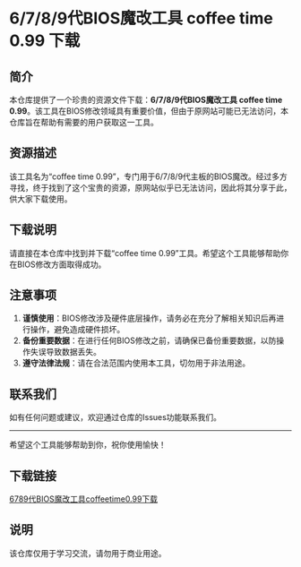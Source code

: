 # 6/7/8/9代BIOS魔改工具 coffee time 0.99 下载

## 简介

本仓库提供了一个珍贵的资源文件下载：**6/7/8/9代BIOS魔改工具 coffee time 0.99**。该工具在BIOS修改领域具有重要价值，但由于原网站可能已无法访问，本仓库旨在帮助有需要的用户获取这一工具。

## 资源描述

该工具名为“coffee time 0.99”，专门用于6/7/8/9代主板的BIOS魔改。经过多方寻找，终于找到了这个宝贵的资源，原网站似乎已无法访问，因此将其分享于此，供大家下载使用。

## 下载说明

请直接在本仓库中找到并下载“coffee time 0.99”工具。希望这个工具能够帮助你在BIOS修改方面取得成功。

## 注意事项

1. **谨慎使用**：BIOS修改涉及硬件底层操作，请务必在充分了解相关知识后再进行操作，避免造成硬件损坏。
2. **备份重要数据**：在进行任何BIOS修改之前，请确保已备份重要数据，以防操作失误导致数据丢失。
3. **遵守法律法规**：请在合法范围内使用本工具，切勿用于非法用途。

## 联系我们

如有任何问题或建议，欢迎通过仓库的Issues功能联系我们。

---

希望这个工具能够帮助到你，祝你使用愉快！

## 下载链接
[6789代BIOS魔改工具coffeetime0.99下载](https://pan.quark.cn/s/5324843592c7)

## 说明

该仓库仅用于学习交流，请勿用于商业用途。
